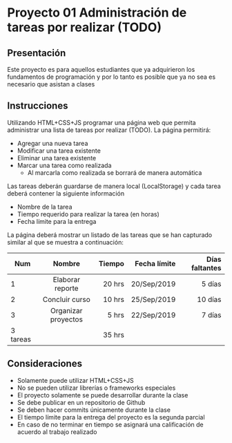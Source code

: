 # Proyecto 01 Administración de tareas por realizar (TODO)

## Presentación

Este proyecto es para aquellos estudiantes que ya adquirieron los fundamentos de programación y por lo tanto es posible que ya no sea es necesario que asistan a clases

## Instrucciones

Utilizando HTML+CSS+JS programar una página web que permita administrar una lista de tareas por realizar (TODO). La página permitirá:

- Agregar una nueva tarea
- Modificar una tarea existente
- Eliminar una tarea existente
- Marcar una tarea como realizada
  - Al marcarla como realizada se borrará de manera automática

Las tareas deberán guardarse de manera local (LocalStorage) y cada tarea deberá contener la siguiente información

- Nombre de la tarea
- Tiempo requerido para realizar la tarea (en horas)
- Fecha límite para la entrega

La página deberá mostrar un listado de las tareas que se han capturado similar al que se muestra a continuación:

| Num      |       Nombre        | Tiempo | Fecha límite | Días faltantes |
| -------- | :-----------------: | -----: | -----------: | -------------: |
| 1        |  Elaborar reporte   | 20 hrs |  20/Sep/2019 |         5 días |
| 2        |   Concluir curso    | 10 hrs |  25/Sep/2019 |        10 días |
| 3        | Organizar proyectos |  5 hrs |  22/Sep/2019 |         7 días |
| 3 tareas |                     | 35 hrs |              |                |

## Consideraciones

- Solamente puede utilizar HTML+CSS+JS
- No se pueden utilizar librerías o frameworks especiales
- El proyecto solamente se puede desarrollar durante la clase
- Se debe publicar en un repositorio de Github
- Se deben hacer commits únicamente durante la clase
- El tiempo límite para la entrega del proyecto es la segunda parcial
- En caso de no terminar en tiempo se asignará una calificación de acuerdo al trabajo realizado
